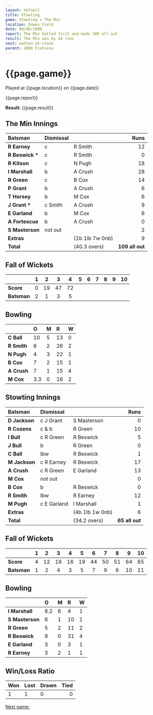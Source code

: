 ```yaml
---
layout: default
title: Stowting
game: Stowting v The Min
location: Dawes Field
date: 04/06/2000
report: The Min batted first and made 109 all out
result: The Min won by 44 runs
next: watton-at-stone
parent: 2000 Fixtures
---
```


# {{page.game}}

Played at {{page.location}} on {{page.date}}

{{page.report}}

**Result:** {{page.result}}


## The Min Innings

| Batsman | Dismissal |  | Runs |
|:---|:---|---|---:|
| **R Earney** | c | R Smith | 12 |
| **R Beswick &#42;** | c | R Smith | 0 |
| **R Kitson** | c | N Pugh | 18 |
| **I Marshall** | b | A Crush | 28 |
| **R Green** | c | B Cox | 14 |
| **P Grant** | b | A Crush | 6 |
| **T Horsey** | b | M Cox | 6 |
| **J Grant &#8224;** | c Smith | A Crush | 9 |
| **E Garland** | b | M Cox | 6 |
| **A Fortescue** | b | A Crush | 0 |
| **S Masterson** | not out |  | 2 |
| **Extras** | | (1b 1lb 7w 0nb) | 9 |
| **Total** | | (40.3 overs) | **109 all out** |

## Fall of Wickets

| | 1 | 2 | 3 | 4 | 5 | 6 | 7 | 8 | 9 | 10 |
|---|:---:|:---:|:---:|:---:|:---:|:---:|:---:|:---:|:---:|:---:|
| **Score** | 0 | 19 | 47 | 72 |  |  |  |  |  |  |
| **Batsman** | 2 | 1 | 3 | 5 |  |  |  |  |  |  |

## Bowling

| | O | M | R | W |
|---|:---|:---|:---|:---|
| **C Ball** | 10 | 5 | 13 | 0 |
| **R Smith** | 6 | 2 | 26 | 2 |
| **N Pugh** | 4 | 3 | 22 | 1 |
| **B Cox** | 7 | 2 | 15 | 1 |
| **A Crush** | 7 | 1 | 15 | 4 |
| **M Cox** | 3.3 | 0 | 16 | 2 |

## Stowting Innings

| Batsman | Dismissal |  | Runs |
|:---|:---|---|---:|
| **D Jackson** | c J Grant | S Masterson | 0 |
| **R Cozens** | c & b | R Green | 10 |
| **I Bull** | c R Green | R Beswick | 5 |
| **J Bull** | b | R Green | 0 |
| **C Ball** | lbw | R Beswick | 1 |
| **M Jackson** | c R Earney | R Beswick | 17 |
| **A Crush** | c R Green | E Garland | 13 |
| **M Cox** | not out |  | 0 |
| **B Cox** | b | R Beswick | 0 |
| **R Smith** | lbw | R Earney | 12 |
| **M Pugh** | c E Garland | I Marshall | 1 |
| **Extras** | | (4b 1lb 1w 0nb) | 6 |
| **Total** | | (34.2 overs) | **65 all out** |

## Fall of Wickets

| | 1 | 2 | 3 | 4 | 5 | 6 | 7 | 8 | 9 | 10 |
|---|:---:|:---:|:---:|:---:|:---:|:---:|:---:|:---:|:---:|:---:|
| **Score** | 4 | 12 | 16 | 16 | 19 | 44 | 50 | 51 | 64 | 65 |
| **Batsman** | 1 | 2 | 4 | 3 | 5 | 7 | 9 | 6 | 10 | 11 |

## Bowling

| | O | M | R | W |
|---|:---|:---|:---|:---|
| **I Marshall** | 8.2 | 6 | 4 | 1 |
| **S Masterson** | 6 | 1 | 10 | 1 |
| **R Green** | 5 | 2 | 11 | 2 |
| **R Beswick** | 9 | 0 | 31 | 4 |
| **E Garland** | 3 | 0 | 3 | 1 |
| **R Earney** | 3 | 2 | 1 | 1 |

## Win/Loss Ratio

| Won | Lost | Drawn | Tied |
|:---|:---|:---|---:|
| 1 | 1 | 0 | 0 |

[Next game:]({{page.next}})